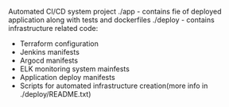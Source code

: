 Automated CI/CD system project
./app - contains fie of deployed application along with tests and dockerfiles
./deploy - contains infrastructure related code:
- Terraform configuration
- Jenkins manifests
- Argocd manifests
- ELK monitoring system mainfests
- Application deploy manifests
- Scripts for automated infrastructure creation(more info in ./deploy/README.txt)
